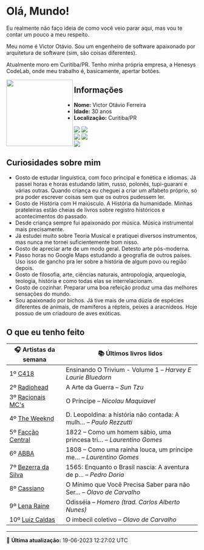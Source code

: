 # Olá, Mundo!

Eu realmente não faço ideia de como você veio parar aqui, mas vou te contar um pouco a meu respeito.

Meu nome é Victor Otávio. Sou um engenheiro de software apaixonado por arquitetura de software (sim, são coisas diferentes).

Atualmente moro em Curitiba/PR. Tenho minha própria empresa, a Henesys CodeLab, onde meu trabalho é, basicamente, apertar botões.

<img align="left" src="https://github.com/vctrtvfrrr/vctrtvfrrr/raw/master/octocat.png" alt="" width="175" />

## Informações

- **Nome:** Victor Otávio Ferreira
- **Idade:** 30 anos
- **Localização:** Curitiba/PR

[![](https://img.shields.io/badge/LinkedIn-victorotavio-blue)](https://www.linkedin.com/in/victorotavio/) [![](https://img.shields.io/badge/Twitter-@vctrtvfrrr-blue)](https://twitter.com/vctrtvfrrr)  
[![](https://img.shields.io/badge/GitHub-vctrtvfrrr-24292e)](https://github.com/vctrtvfrrr) [![](https://img.shields.io/badge/GitLab-vctrtvfrrr-ec5d16)](https://gitlab.com/vctrtvfrrr)  
[![](https://img.shields.io/badge/Email-victor@otavioferreira.com.br-red)](mailto:victor@otavioferreira.com.br)  

## Curiosidades sobre mim

-   Gosto de estudar linguística, com foco principal e fonética e idiomas. Já passei horas e horas estudando latim, russo, polonês, tupi-guarani e várias outras. Quando criança eu cheguei a criar um alfabeto próprio, só pra poder escrever coisas sem que os outros pudessem ler.
-   Gosto de História com H maiúsculo. A História da humanidade. Minhas prateleiras estão cheias de livros sobre registro históricos e acontecimentos do passado.
-   Desde criança sempre fui apaixonado por música. Música instrumental mais precisamente.
-   Já estudei muito sobre Teoria Musical e pratiquei diversos instrumentos, mas nunca me tornei suficientemente bom nisso.
-   Gosto de apreciar arte de um modo geral. Detesto arte pós-moderna.
-   Passo horas no Google Maps estudando a geografia de outros países. Uso isso de gancho pra ler sobre a história de algum povo ou região depois.
-   Gosto de filosofia, arte, ciências naturais, antropologia, arqueologia, teologia, história e como todas elas se interrelacionam.
-   Gosto de cozinhar. Preparar uma boa refeição produz uma das melhores sensações do mundo.
-   Sou apaixonado por bichos. Já tive mais de uma dúzia de espécies diferentes de animais, de mamiferos a répteis, peixes a aracnídeos. Hoje possuo de um criadouro de aves exóticas.


## O que eu tenho feito

|                          🎧 Artistas da semana                          |                      📚 Últimos livros lidos                      |
|-------------------------------------------------------------------------|-------------------------------------------------------------------|
| 1º [C418](https://www.last.fm/music/C418)                               | Ensinando O Trivium - Volume 1	–	_Harvey E Laurie Bluedorn_         |
| 2º [Radiohead](https://www.last.fm/music/Radiohead)                     | A Arte da Guerra	–	_Sun Tzu_                                        |
| 3º [Racionais MC's](https://www.last.fm/music/Racionais+MC%27s)         | O Príncipe	–	_Nicolau Maquiavel_                                    |
| 4º [The Weeknd](https://www.last.fm/music/The+Weeknd)                   | D. Leopoldina: a história não contada: A mulh…	–	_Paulo Rezzutti_   |
| 5º [Facção Central](https://www.last.fm/music/Fac%C3%A7%C3%A3o+Central) | 1822 – Como um homem sábio, uma princesa tri…	–	_Laurentino Gomes_  |
| 6º [ABBA](https://www.last.fm/music/ABBA)                               | 1808 – Como uma rainha louca, um príncipe me…	–	_Laurentino Gomes_  |
| 7º [Bezerra da Silva](https://www.last.fm/music/Bezerra+da+Silva)       | 1565: Enquanto o Brasil nascia: A aventura de p…	–	_Pedro Doria_    |
| 8º [Cassiano](https://www.last.fm/music/Cassiano)                       | O Mínimo que Você Precisa Saber para não Ser…	–	_Olavo de Carvalho_ |
| 9º [Lena Raine](https://www.last.fm/music/Lena+Raine)                   | Odisséia	–	_Homero (trad. Carlos Alberto Nunes)_                    |
| 10º [Luiz Caldas](https://www.last.fm/music/Luiz+Caldas)                | O imbecil coletivo	–	_Olavo de Carvalho_                            |


---

🚀 **Última atualização:** 19-06-2023 12:27:02 UTC